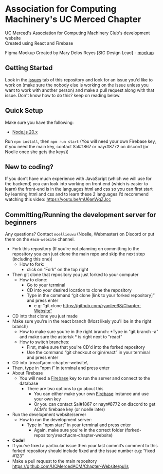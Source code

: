 # Association for Computing Machinery's UC Merced Chapter

UC Merced's Association for Computing Machinery Club's development website  
Created using React and Firebase

Figma Mockup
Created by Mary Delos Reyes [SIG Design Lead] - [mockup](https://www.figma.com/file/R63olIJGYgI6c0Exjelpze/Light-Mode-ACM)

## Getting Started
Look in the [issues](https://github.com/UCMercedACM/Chapter-Website/issues) tab of this repository and look for an issue you'd like to work on
(make sure the nobody else is working on the issue unless you want to work with another person) and make a pull request along with that issue.
Don't know how to do this? keep on reading below.

## Quick Setup

Make sure you have the following:

- [Node.js 20.x](https://nodejs.org/en/download/)

Run `npm install`, then `npm run start` (You will need your own Firebase key, if you need the main key, contact Sal#1867 or nayr#8772 on discord (or Noelle once she gets the keys))

## New to coding?
If you don’t have much experience with JavaScript (which we will use for the backend) you can look into 
working on front end (which is easier to learn) the front-end is in the languages html and css so you can 
first start by learning html and css and to learn these 2 languages I’d recommend watching this video: https://youtu.be/mU6anWqZJcc

## Committing/Running the development server for beginners

Any questions? Contact `noellieuwu` (Noelle, Webmaster) on Discord or put them on the `#acm-website` channel.

* Fork this repository
(If you're not planning on committing to the repository you can just clone the main repo and skip the next step (including this one))
  * How to fork:
    * click on “Fork” on the top right
* Then git clone that repository you just forked to your computer
  * How to clone:
    * Go to your terminal
    * CD into your desired location to clone the repository
    * Type in the command “git clone [link to your forked repository]” and press enter
      * e.g: “git clone https://github.com/ryanlee68/Chapter-Website”
* CD into that clone you just made
* Make sure you're in the react branch (Most likely you'll be in the right branch)
  * How to make sure you're in the right branch:
    *Type in "git branch -a" and make sure the asterisk * is right next to "react"
  * How to switch branches:
    * First, make sure that you're CD'd into the forked repository
    * Use the command “git checkout origin/react” in your terminal and press enter
* CD into .\react\acm-chapter-website\
* Then, type in “npm i” in terminal and press enter
* About Firebase
  * You will need a [Firebase](https://firebase.google.com/) key to run the server and connect to the database
    * There are two options to go about this
      * You can either make your own [Firebase](https://firebase.google.com/) instance and use your own key
      * Or you can contact Sal#1867 or nayr#8772 on discord to get ACM's firebase key (or noelle later)
* Run the development website/server
  * How to run the development server:
    * Type in "npm start" in your terminal and press enter
      * Again, make sure you're in the correct folder (forked-repository\react\acm-chapter-website\)
* **Code!**
* If you've fixed a particular issue then your last commit’s comment to this forked repository should include fixed and the issue number e.g: “fixed #123”
* Make a pull request to the main repository https://github.com/UCMercedACM/Chapter-Website/pulls


